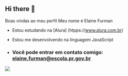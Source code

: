 ## Hi there 👋
Boas vindas ao meu perfil
Meu nome é Elaine Furman

- Estou estudando na [Alura] (htpps://www.alura.com.br)
- Estou me desenvolvendo na linguagem JavaScript

- ### Você pode entrar em contato comigo: elaine.furman@escola.pr.gov.br


![](https://media.tenor.com/0YF9ESR4TtgAAAAM/totally-spies-sam.gif)
